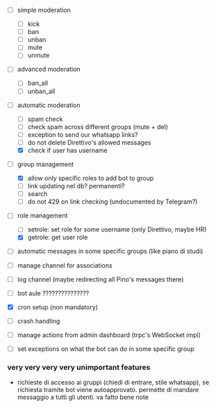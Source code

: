 - [ ] simple moderation
    - [ ] kick
    - [ ] ban
    - [ ] unban
    - [ ] mute
    - [ ] unmute
- [ ] advanced moderation
    - [ ] ban_all
    - [ ] unban_all
- [ ] automatic moderation
    - [ ] spam check
    - [ ] check spam across different groups (mute + del)
    - [ ] exception to send our whatsapp links?
    - [ ] do not delete Direttivo's allowed messages
    - [x] check if user has username
- [ ] group management
    - [x] allow only specific roles to add bot to group
    - [ ] link updating nel db? permanenti?
    - [ ] search
    - [ ] do not 429 on link checking (undocumented by Telegram?)
- [ ] role management
    - [ ] setrole: set role for some username (only Direttivo, maybe HR)
    - [x] getrole: get user role
- [ ] automatic messages in some specific groups (like piano di studi)
- [ ] manage channel for associations
- [ ] log channel (maybe redirecting all Pino's messages there)
- [ ] bot aule ???????????????
- [x] cron setup (non mandatory)
- [ ] crash handling

- [ ] manage actions from admin dashboard (trpc's WebSocket impl)
- [ ] set exceptions on what the bot can do in some specific group


### very very very very unimportant features
- richieste di accesso ai gruppi (chiedi di entrare, stile whatsapp), se richiesta tramite
bot viene autoapprovato. permette di mandare messaggio a tutti gli utenti. va fatto bene
note
